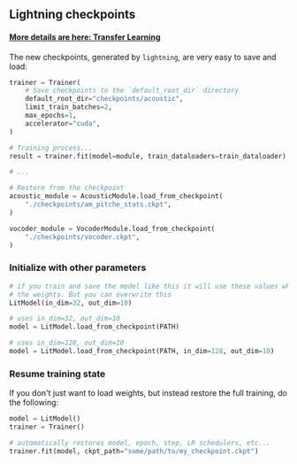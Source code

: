 ## Lightning checkpoints

#### [More details are here: Transfer Learning](https://lightning.ai/docs/pytorch/stable/advanced/transfer_learning.html)

The new checkpoints, generated by `lightning`, are very easy to save and load:

```python
trainer = Trainer(
    # Save checkpoints to the `default_root_dir` directory
    default_root_dir="checkpoints/acoustic",
    limit_train_batches=2,
    max_epochs=1,
    accelerator="cuda",
)

# Training process...
result = trainer.fit(model=module, train_dataloaders=train_dataloader)

# ...

# Restore from the checkpoint
acoustic_module = AcousticModule.load_from_checkpoint(
    "./checkpoints/am_pitche_stats.ckpt",
)

vocoder_module = VocoderModule.load_from_checkpoint(
    "./checkpoints/vocoder.ckpt",
)

```

### Initialize with other parameters

```python
# if you train and save the model like this it will use these values when loading
# the weights. But you can overwrite this
LitModel(in_dim=32, out_dim=10)

# uses in_dim=32, out_dim=10
model = LitModel.load_from_checkpoint(PATH)

# uses in_dim=128, out_dim=10
model = LitModel.load_from_checkpoint(PATH, in_dim=128, out_dim=10)
```

### Resume training state

If you don't just want to load weights, but instead restore the full training, do the following:

```python
model = LitModel()
trainer = Trainer()

# automatically restores model, epoch, step, LR schedulers, etc...
trainer.fit(model, ckpt_path="some/path/to/my_checkpoint.ckpt")
```
